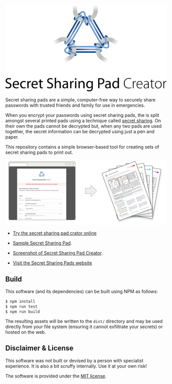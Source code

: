 <p align="center">
	<img
		src="./src/images/logo_with_text_creator.svg"
		alt="Secret Sharing Pad Creator"
	/>
</p>


Secret sharing pads are a simple, computer-free way to securely share passwords
with trusted friends and family for use in emergencies.

When you encrypt your passwords using secret sharing pads, the is split amongst
several printed pads using a technique called [secret
sharing](https://en.wikipedia.org/wiki/Secret_sharing). On their own the pads
cannot be decrypted but, when any two pads are used together, the secret
information can be decrypted using just a pen and paper.

This repository contains a simple browser-based tool for creating sets of
secret sharing pads to print out.

<p align="center">
	<img
		src="./screenshots/summary.png"
		alt="A browser showing the secret sharing pad creator and a stack of secret sharing pads."
	/>
</p>

* [Try the secret sharing pad crator
  online](http://jhnet.co.uk/projects/secret_sharing_pads/app/index.html)


* [Sample Secret Sharing Pad](screenshots/sample_pad.pdf).

* [Screenshot of Secret Sharing Pad Creator](screenshots/creator.png).

* [Visit the Secret Sharing Pads website](http://jhnet.co.uk/projects/secret_sharing_pads)


Build
-----

This software (and its dependencies) can be built using NPM as follows:

    $ npm install
    $ npm run test
    $ npm run build

The resulting assets will be written to the `dist/` directory and may be used
directly from your file system (ensuring it cannot exfiltrate your secrets) or
hosted on the web.


Disclaimer & License
--------------------

This software was not built or devised by a person with specialist experience.
It is also a bit scruffy internally. Use it at your own risk!

The software is provided under the [MIT license](LICENSE.txt).

